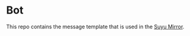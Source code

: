 # Bot

This repo contains the message template that is used in the [Suyu Mirror](https://github.com/suyu-emu).

